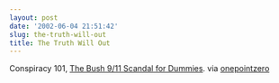 ```yaml
---
layout: post
date: '2002-06-04 21:51:42'
slug: the-truth-will-out
title: The Truth Will Out
---
```


Conspiracy 101, [The Bush 9/11 Scandal for Dummies](http://www.truthout.org/docs_02/06.03D.bw.911.dum.htm). via [onepointzero](http://www.onepointzero.com)